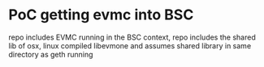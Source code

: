 # PoC getting evmc into BSC

repo includes EVMC running in the BSC context, repo includes the shared lib of
osx, linux compiled libevmone and assumes shared library in same directory as geth running
